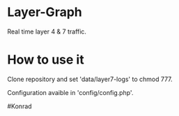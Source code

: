 # Layer-Graph
Real time layer 4 & 7 traffic.
# How to use it
Clone repository and set 'data/layer7-logs' to chmod 777.

Configuration avaible in 'config/config.php'.

#Konrad
